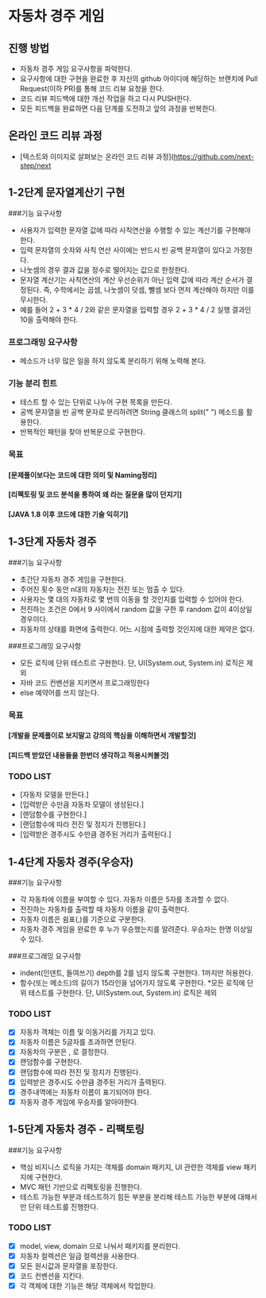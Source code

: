 # 자동차 경주 게임
## 진행 방법
* 자동차 경주 게임 요구사항을 파악한다.
* 요구사항에 대한 구현을 완료한 후 자신의 github 아이디에 해당하는 브랜치에 Pull Request(이하 PR)를 통해 코드 리뷰 요청을 한다.
* 코드 리뷰 피드백에 대한 개선 작업을 하고 다시 PUSH한다.
* 모든 피드백을 완료하면 다음 단계를 도전하고 앞의 과정을 반복한다.

## 온라인 코드 리뷰 과정
* [텍스트와 이미지로 살펴보는 온라인 코드 리뷰 과정](https://github.com/next-step/next

## 1-2단계 문자열계산기 구현
   ###기능 요구사항
* 사용자가 입력한 문자열 값에 따라 사칙연산을 수행할 수 있는 계산기를 구현해야 한다.
* 입력 문자열의 숫자와 사칙 연산 사이에는 반드시 빈 공백 문자열이 있다고 가정한다.
* 나눗셈의 경우 결과 값을 정수로 떨어지는 값으로 한정한다.
* 문자열 계산기는 사칙연산의 계산 우선순위가 아닌 입력 값에 따라 계산 순서가 결정된다. 즉, 수학에서는 곱셈, 나눗셈이 덧셈, 뺄셈 보다 먼저 계산해야 하지만 이를 무시한다.
* 예를 들어 2 + 3 * 4 / 2와 같은 문자열을 입력할 경우 2 + 3 * 4 / 2 실행 결과인 10을 출력해야 한다.

### 프로그래밍 요구사항
* 메소드가 너무 많은 일을 하지 않도록 분리하기 위해 노력해 본다.

### 기능 분리 힌트
* 테스트 할 수 있는 단위로 나누어 구현 목록을 만든다.
* 공백 문자열을 빈 공백 문자로 분리하려면 String 클래스의 split(" ") 메소드를 활용한다.
* 반복적인 패턴을 찾아 반복문으로 구현한다.

### 목표
#### [문제풀이보다는 코드에 대한 의미 및 Naming정리]
#### [리펙토링 및 코드 분석을 통하여 왜 라는 질문을 많이 던지기]
#### [JAVA 1.8 이후 코드에 대한 기술 익히기]

## 1-3단계 자동차 경주
###기능 요구사항
* 초간단 자동차 경주 게임을 구현한다.
* 주어진 횟수 동안 n대의 자동차는 전진 또는 멈출 수 있다.
* 사용자는 몇 대의 자동차로 몇 번의 이동을 할 것인지를 입력할 수 있어야 한다.
* 전진하는 조건은 0에서 9 사이에서 random 값을 구한 후 random 값이 4이상일 경우이다.
* 자동차의 상태를 화면에 출력한다. 어느 시점에 출력할 것인지에 대한 제약은 없다.

###프로그래밍 요구사항
* 모든 로직에 단위 테스트르 구현한다. 단, UI(System.out, System.in) 로직은 제외
* 자바 코드 컨벤션을 지키면서 프로그래밍한다
* else 예약어를 쓰지 않는다.

### 목표
#### [개발을 문제풀이로 보지말고 강의의 핵심을 이해하면서 개발할것]
#### [피드백 받았던 내용들을 한번더 생각하고 적용시켜볼것]

### TODO LIST
- [자동차 모델을 만든다.]
- [입력받은 수만큼 자동차 모델이 생성된다.]
- [랜덤함수를 구현한다.]
- [랜덤함수에 따라 전진 및 정지가 진행된다.]
- [입력받은 경주시도 수만큼 경주된 거리가 출력된다.]

## 1-4단계 자동차 경주(우승자)
###기능 요구사항
* 각 자동차에 이름을 부여할 수 있다. 자동차 이름은 5자를 초과할 수 없다.
* 전진하는 자동차를 출력할 때 자동차 이름을 같이 출력한다.
* 자동차 이름은 쉼표(,)를 기준으로 구분한다.
* 자동차 경주 게임을 완료한 후 누가 우승했는지를 알려준다. 우승자는 한명 이상일 수 있다.

###프로그래밍 요구사항
* indent(인덴트, 들여쓰기) depth를 2를 넘지 않도록 구현한다. 1까지만 허용한다.
* 함수(또는 메소드)의 길이가 15라인을 넘어가지 않도록 구현한다.
*모든 로직에 단위 테스트를 구현한다. 단, UI(System.out, System.in) 로직은 제외

### TODO LIST
- [x] 자동차 객체는 이름 및 이동거리를 가지고 있다.
- [x] 자동차 이름은 5글자를 초과하면 안된다.
- [x] 자동차의 구분은 , 로 결정한다.
- [x] 랜덤함수를 구현한다.
- [x] 랜덤함수에 따라 전진 및 정지가 진행된다.
- [x] 입력받은 경주시도 수만큼 경주된 거리가 출력된다.
- [x] 경주내역에는 자동차 이름이 표기되어야 한다.
- [x] 자동자 경주 게임에 우승자를 알아야한다.

## 1-5단계 자동차 경주 - 리팩토링
###기능 요구사항
* 핵심 비지니스 로직을 가지는 객체를 domain 패키지, UI 관련한 객체를 view 패키지에 구현한다.
* MVC 패턴 기반으로 리팩토링을 진행한다.
* 테스트 가능한 부분과 테스트하기 힘든 부분을 분리해 테스트 가능한 부분에 대해서만 단위 테스트를 진행한다.

### TODO LIST
- [x] model, view, domain 으로 나눠서 패키지를 분리한다.
- [x] 자동차 컬렉션은 일급 컬렉션을 사용한다.
- [x] 모든 원시값과 문자열을 포장한다.
- [x] 코드 컨벤션을 지킨다.
- [x] 각 객체에 대한 기능은 해당 객체에서 작업한다.